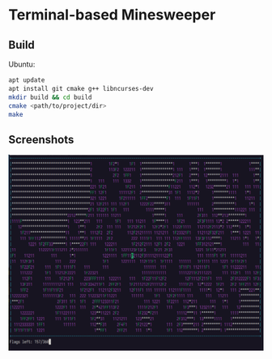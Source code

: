 Terminal-based Minesweeper
===

Build
---

Ubuntu:
```bash
apt update
apt install git cmake g++ libncurses-dev
mkdir build && cd build
cmake <path/to/project/dir>
make
```

Screenshots
---

![](./screenshot.png)
